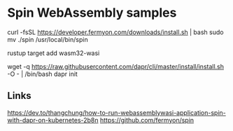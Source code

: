 # Spin WebAssembly samples

curl -fsSL https://developer.fermyon.com/downloads/install.sh | bash
sudo mv ./spin /usr/local/bin/spin

rustup target add wasm32-wasi

wget -q https://raw.githubusercontent.com/dapr/cli/master/install/install.sh -O - | /bin/bash
dapr init

## Links

<https://dev.to/thangchung/how-to-run-webassemblywasi-application-spin-with-dapr-on-kubernetes-2b8n>
<https://github.com/fermyon/spin>

